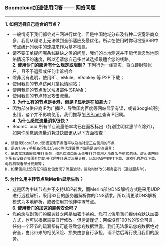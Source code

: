 ### Boomcloud加速使用问答 —— 网络问题
- - - 
**1. 如何选择自己适合的节点？**
* 一般情况下我们都会对三网进行优化，但是中国地域分布及各种二级宽带商众多，我们从理论上无法做到全部适应及最优化。所以在使用时你可根据SSR中节点统计列表中的速度来作为基本检测。
* 请不要工单提问哪条线路快之类的问题，我们的本地测速并不能代表您当地网络情况下的速度，所以还请您自己多尝试选择最适合您的线路。  
**2. 使用你们的服务有什么规定或限制？**
下列行为一经查实，将立即封禁帐户，且不予退费或任何申诉机会
* 除非另有说明，使用BT、eMule、eDonkey 等 P2P 下载；
* 使用我们的节点访问儿童色情网站；
* 使用我们的节点发送垃圾邮件(SPAM)；
* 使用我们的节点转发攻击流量。  
**3. 为什么有的节点是香港，但是IP显示是在加拿大？**
* 因为部分供应商IP为广播IP，导致国内百度等网站显示有误，或者Google识别出错，这个并不影响使用。我们推荐在[IPIP.net ](http://www.ipip.net/ping.php)查询IP归属。  
**4. 为什么感觉流量消耗很快？**
* BoomCLoud 所有节点流量倍率均已在面板标出（特别注明优惠节点除外），如果你感觉到流量消耗过快应该从以下方面检查：
```
A、请登录BoomCloud面板查看节点倍率以及核对您正在使用的节点
B、是否打开了手机备份如iCloud等代理设置？如果是请检查设置；
C、是否在路由器使用SS服务，如果在路由器上使用SS并使用大陆白名单模式的话，那么该网络下所有设备连接国外均使用代理并且通过流量计费，比如NAS中的PT下载、游戏机的游戏下载、电视机观看部分视频等；
D、如果使用上没有任何变化但出现了流量波动，请及时修改SS服务密码（通过服务单）。
```
**5. 为什么用中转节点后Merlin显示失败？**
* 这是因为中转节点并不支持UDP转发，而Merlin部分DNS解析方式是采用UDP进行远程解析，采用SS目的服务器解析你的DNS请求。所以请更改DNS解析模式为本地解析，或者使用其他非中转节点。  
**6. 使用我们的加速的服务安全吗？**
* 您的终端到我们的服务器之间是加密传输的。您可以使用我们提供的默认加密方式，也可以根据需要自行修改。但是请谨记：网络没有100%的安全可言，任何一个环节的疏漏都有可能导致您的数据泄露。我们无法承诺您的数据绝对安全，由此带来的相关风险、损失由您自行承担，请评估后再行使用我们的服务。  
